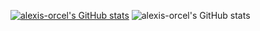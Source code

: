 [![alexis-orcel's GitHub stats](https://github-readme-stats.vercel.app/api?username=alexis-orcel)](https://github.com/alexis-orcel/github-readme-stats)
![alexis-orcel's GitHub stats](https://github-readme-stats.vercel.app/api?username=alexis-orcel&show_icons=true)
